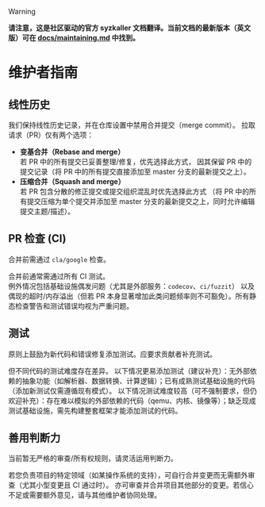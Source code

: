 > [!WARNING]
>
> **请注意，这是社区驱动的官方 syzkaller 文档翻译。当前文档的最新版本（英文版）可在 [docs/maintaining.md](/docs/maintaining.md) 中找到。**

# 维护者指南

## 线性历史

我们保持线性历史记录，并在仓库设置中禁用合并提交（merge commit）。
拉取请求（PR）仅有两个选项：
- **变基合并（Rebase and merge）**\
  若 PR 中的所有提交已妥善整理/修复，优先选择此方式，
  因其保留 PR 中的提交记录（将 PR 中的所有提交直接添加至 master 分支的最新提交之上）。
- **压缩合并（Squash and merge）**\
  若 PR 包含分散的修正提交或提交组织混乱时优先选择此方式
  （将 PR 中的所有提交压缩为单个提交并添加至 master 分支的最新提交之上，同时允许编辑提交主题/描述）。

## PR 检查 (CI)

合并前需通过 `cla/google` 检查。

合并前通常需通过所有 CI 测试。\
例外情况包括基础设施偶发问题（尤其是外部服务：`codecov`、`ci/fuzzit`）
以及偶现的超时/内存溢出（但若 PR 本身显著增加此类问题频率则不可豁免）。所有静态检查警告和测试错误均视为严重问题。

## 测试

原则上鼓励为新代码和错误修复添加测试。应要求贡献者补充测试。

但不同代码的测试难度存在差异。
以下情况更易添加测试（建议补充）：无外部依赖的抽象功能（如解析器、数据转换、计算逻辑）；已有成熟测试基础设施的代码（添加新测试仅需遵循现有模式）。
以下情况测试难度较高（可不强制要求，但仍欢迎补充）：存在难以模拟的外部依赖的代码（qemu、内核、镜像等）；缺乏现成测试基础设施，需先构建整套框架才能添加测试的代码。

## 善用判断力

当前暂无严格的审查/所有权规则，请灵活运用判断力。

若您负责项目的特定领域（如某操作系统的支持），可自行合并变更而无需额外审查（尤其小型变更且 CI 通过时）。
亦可审查并合并项目其他部分的变更。若信心不足或需要额外意见，请与其他维护者协同处理。
